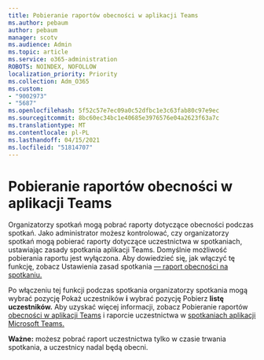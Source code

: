 ```yaml
---
title: Pobieranie raportów obecności w aplikacji Teams
ms.author: pebaum
author: pebaum
manager: scotv
ms.audience: Admin
ms.topic: article
ms.service: o365-administration
ROBOTS: NOINDEX, NOFOLLOW
localization_priority: Priority
ms.collection: Adm_O365
ms.custom:
- "9002973"
- "5687"
ms.openlocfilehash: 5f52c57e7ec09a0c52dfbc1e3c63fab80c97e9ec
ms.sourcegitcommit: 8bc60ec34bc1e40685e3976576e04a2623f63a7c
ms.translationtype: MT
ms.contentlocale: pl-PL
ms.lasthandoff: 04/15/2021
ms.locfileid: "51814707"
---
```

# <a name="download-attendance-reports-in-teams"></a>Pobieranie raportów obecności w aplikacji Teams

Organizatorzy spotkań mogą pobrać raporty dotyczące obecności podczas spotkań. Jako administrator możesz kontrolować, czy organizatorzy spotkań mogą pobierać raporty dotyczące uczestnictwa w spotkaniach, ustawiając zasady spotkania aplikacji Teams. Domyślnie możliwość pobierania raportu jest wyłączona. Aby dowiedzieć się, jak włączyć tę funkcję, zobacz Ustawienia zasad spotkania [— raport obecności na spotkaniu.](https://docs.microsoft.com/microsoftteams/meeting-policies-in-teams#meeting-policy-settings---meeting-attendance-report)

Po włączeniu tej funkcji podczas spotkania organizatorzy spotkania mogą wybrać pozycję Pokaż uczestników **i** wybrać pozycję Pobierz **listę uczestników.** Aby uzyskać więcej informacji, zobacz Pobieranie raportów [obecności w aplikacji Teams](https://support.office.com/article/download-attendance-reports-in-teams-ae7cf170-530c-47d3-84c1-3aedac74d310) i raporcie uczestnictwa w [spotkaniach aplikacji Microsoft Teams.](https://docs.microsoft.com/microsoftteams/teams-analytics-and-reports/meeting-attendance-report)

**Ważne:** możesz pobrać raport uczestnictwa tylko w czasie trwania spotkania, a uczestnicy nadal będą obecni.